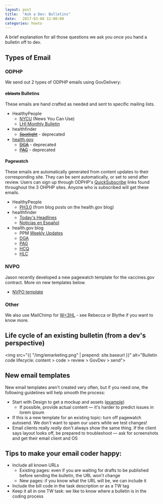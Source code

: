```yaml
---
layout: post
title:  "Ask a Dev: Bulletins"
date:   2017-03-08 12:00:00
categories: howto
---
```


A brief explanation for all those questions we ask you once you hand a bulletin off to dev.

## Types of Email 

### ODPHP
We send out 2 types of ODPHP emails using GovDelivery:

#### ~~eblasts~~ Bulletins
These emails are hand crafted as needed and sent to specific mailing lists.
  * HealthyPeople
    * [NYCU](https://comhealth-odphp.github.io/emarketing/healthypeople.gov/templates/newsyoucanuse-template.html) (News You Can Use)
    * [LHI Monthly Bulletin](https://comhealth-odphp.github.io/emarketing/healthypeople.gov/LHI/2016/ODPHP_lhi_11_17_16_November.html)
  * healthfinder
    * ~~[Spotlight](https://comhealth-odphp.github.io/emarketing/healthfinder.gov/templates/spotlight.html)~~ - deprecated
  * [health.gov](https://comhealth-odphp.github.io/emarketing/Health.gov/template/Healthgov-template.html)
    * ~~[DGA](https://comhealth-odphp.github.io/emarketing/Health.gov/template/DGA-template.html)~~ - deprecated
    * ~~[PAG](https://comhealth-odphp.github.io/emarketing/Health.gov/template/PAG-template.html)~~ - deprecated

#### Pagewatch
These emails are automatically generated from content updates to their corresponding site. They can be sent automatically, or set to send after review. Users can sign up through ODPHP's [QuickSubscribe](https://public.govdelivery.com/accounts/USOPHSODPHPHF/subscriber/new?topic_id=USOPHSODPHPHF_1) links found throughout the 3 OHPHP sites. Anyone who is subscribed will get these emails.
  * HealthyPeople
    * [PH3.0](https://comhealth-odphp.github.io/emarketing/healthypeople.gov/templates/ph30/ph3_template.html) (from blog posts on the health.gov blog)
  * healthfinder
    * [Today's Headlines](https://comhealth-odphp.github.io/emarketing/healthfinder.gov/templates/todays_headlines-example.html)
    * [Noticias en Español](https://comhealth-odphp.github.io/emarketing/healthfinder.gov/templates/noticias_en_espanol-example.html)
  * health.gov blog
    * PPM [Weekly Updates](https://comhealth-odphp.github.io/emarketing/Health.gov/template/Healthgov-pagewatch.html)
    * [DGA](https://comhealth-odphp.github.io/emarketing/Health.gov/template/DGA-pagewatch.html)
    * [PAG](https://comhealth-odphp.github.io/emarketing/Health.gov/template/PAG-pagewatch.html)
    * [HCQ](https://comhealth-odphp.github.io/emarketing/Health.gov/template/HCQ-pagewatch.html)
    * [HLC](https://comhealth-odphp.github.io/emarketing/Health.gov/template/HLC-pagewatch.html)

### NVPO
Jason recently developed a new pagewatch template for the vaccines.gov contract. More on new templates below.
  * [NVPO template](https://communicatehealth.github.io/NVPO-emarketing/NVPO/NVPO-template.html)

### Other
We also use MailChimp for [W<3HL](https://communicatehealth.com/category/we-heart-health-literacy/) - see Rebecca or Blythe if you want to know more.

## Life cycle of an existing bulletin (from a dev's perspective)
<img src="{{ "/img/emarketing.png" | prepend: site.baseurl }}" alt="Bulletin code lifecycle: content > code > review > GovDev > send">

## New email templates
New email templates aren't created very often, but if you need one, the following guidelines will help smooth the process:
  * Start with Design to get a mockup and assets ([example](https://communicatehealth.app.box.com/files/0/f/13442234877/1/f_116110164663))
    * If possible, provide actual content &mdash; it's harder to predict issues in lorem ipsum
  * If this is a new template for an existing topic: turn off pagewatch autosend. We don't want to spam our users while we test changes!
  * Email clients really *really* don't always show the same thing. If the client says layout looks off, be prepared to troubleshoot &mdash; ask for screenshots and get their email client and OS

## Tips to make your email coder happy:
  * Include all known URLs 
    * Existing pages: even if you are waiting for drafts to be published before sending the bulletin, the URL won't change
    * New pages: if you know what the URL will be, we can include it
  * Include the bill code in the task description or as a TW tag
  * Keep it all in one TW task: we like to know where a bulletin is in the coding process
